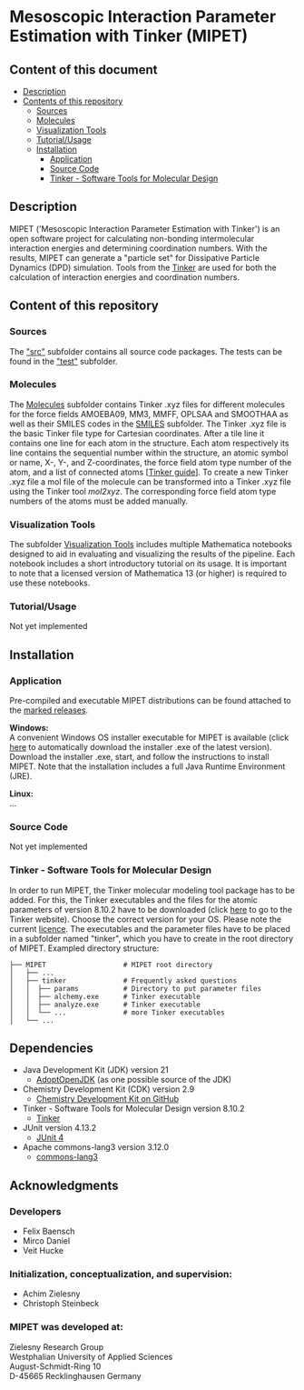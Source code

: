 # Mesoscopic Interaction Parameter Estimation with Tinker (MIPET)

## Content of this document
* [Description](#Description)
* [Contents of this repository](#Contents-of-this-repository)
  * [Sources](#Sources)
  * [Molecules](#Molecules)
  * [Visualization Tools](#Visualization-Tools)
  * [Tutorial/Usage](#tutorialusage)
  * [Installation](#Installation)
    * [Application](#application)
    * [Source Code](#source-code)
    * [Tinker - Software Tools for Molecular Design](#tinker---software-tools-for-molecular-design)

## Description
MIPET ('Mesoscopic Interaction Parameter Estimation with Tinker') is an open software project for calculating non-bonding intermolecular interaction energies and determining coordination numbers. With the results, MIPET can generate a "particle set" for Dissipative Particle Dynamics (DPD) simulation. Tools from the <a href="https://dasher.wustl.edu/tinker/">Tinker</a> are used for both the calculation of interaction energies and coordination numbers.

## Content of this repository 
### Sources 
The <a href="https://github.com/zielsny/MIPET/tree/main/resources/de/whs/ibci/mipet">"src"</a> subfolder contains all source code packages. The tests can be found in the <a href="https://github.com/zielsny/MIPET/tree/main/test/de/whs/ibci">"test"</a> subfolder.

### Molecules
The <a href="https://github.com/zielsny/MIPET/tree/main/Molecules"> Molecules</a> subfolder contains Tinker .xyz files for different molecules for the force fields AMOEBA09, MM3, MMFF, OPLSAA and SMOOTHAA as well as their SMILES codes in the <a href="https://github.com/zielsny/MIPET/tree/main/Molecules/SMILES">SMILES</a> subfolder.
The Tinker .xyz file is the basic Tinker file type for Cartesian coordinates. After a tile line it contains one line for each atom in the structure. Each atom respectively its line contains the sequential number within the structure, an atomic symbol or name, X-, Y-, and Z-coordinates, the force field atom type number of the atom, and a list of connected atoms [<a href="https://dasher.wustl.edu/tinker/downloads/tinker-guide.pdf">Tinker guide</a>]. 
To create a new Tinker .xyz file a mol file of the molecule can be transformed into a Tinker .xyz file using the Tinker tool *mol2xyz*. The corresponding force field atom type numbers of the atoms must be added manually.

### Visualization Tools
The subfolder <a href="https://github.com/zielsny/MIPET/tree/main/Visualization_Tools">Visualization Tools</a> includes multiple Mathematica notebooks designed to aid in evaluating and visualizing the results of the pipeline. Each notebook includes a short introductory tutorial on its usage. It is important to note that a licensed version of Mathematica 13 (or higher) is required to use these notebooks.

### Tutorial/Usage
Not yet implemented

## Installation
### Application
Pre-compiled and executable MIPET distributions can be found attached to the <a href="">marked releases</a>.

**Windows:**  
A convenient Windows OS installer executable for MIPET is available (click <a href="">here</a> to automatically download the installer .exe of the latest version). Download the installer .exe, start, and follow the instructions to install MIPET. Note that the installation includes a full Java Runtime Environment (JRE).  

**Linux:**  
...

### Source Code
Not yet implemented

### Tinker - Software Tools for Molecular Design
In order to run MIPET, the Tinker molecular modeling tool package has to be added. For this, the Tinker executables and the files for the atomic parameters of version 8.10.2 have to be downloaded (click <a href="https://dasher.wustl.edu/tinker/">here</a> to go to the Tinker website). Choose the correct version for your OS. Please note the current <a href="https://dasher.wustl.edu/tinker/downloads/license.pdf">licence</a>. The executables and the parameter files have to be placed in a subfolder named "tinker", which you have to create in the root directory of MIPET.
Exampled directory structure:  

    ├── MIPET                   # MIPET root directory  
    │   ├── ...              
    │   ├── tinker              # Frequently asked questions  
    │   │  ├── params           # Directory to put parameter files  
    │   │  ├── alchemy.exe      # Tinker executable  
    │   │  ├── analyze.exe      # Tinker executable  
    │   │  └── ...              # more Tinker executables  
    │   └── ...                 

## Dependencies
* Java Development Kit (JDK) version 21
    * [AdoptOpenJDK](https://adoptopenjdk.net) (as one possible source of the JDK)
* Chemistry Development Kit (CDK) version 2.9
    * [Chemistry Development Kit on GitHub](https://cdk.github.io/)
* Tinker - Software Tools for Molecular Design version 8.10.2
    * [Tinker](https://dasher.wustl.edu/tinker/)
* JUnit version 4.13.2
    * [JUnit 4](https://junit.org/junit4/)
* Apache commons-lang3 version 3.12.0
    * [commons-lang3](https://commons.apache.org/proper/commons-lang/)

## Acknowledgments 
### Developers
* Felix Baensch
* Mirco Daniel
* Veit Hucke

### Initialization, conceptualization, and supervision:
* Achim Zielesny
* Christoph Steinbeck

### MIPET was developed at:
Zielesny Research Group  
Westphalian University of Applied Sciences  
August-Schmidt-Ring 10  
D-45665 Recklinghausen Germany
